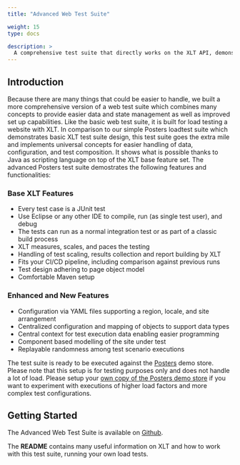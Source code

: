 ```yaml
---
title: "Advanced Web Test Suite"

weight: 15
type: docs

description: >
  A comprehensive test suite that directly works on the XLT API, demonstrating most common use cases and possibilities. The grown-up sibling of the Basic Demo Test Suite.
---
```


## Introduction

Because there are many things that could be easier to handle, we built a more comprehensive version of a web test suite which combines many concepts to provide easier data and state management as well as improved set up capabilities. Like the basic web test suite, it is built for load testing a website with XLT. In comparison to our simple Posters loadtest suite which demonstrates basic XLT test suite design, this test suite goes the extra mile and implements universal concepts for easier handling of data, configuration, and test composition. It shows what is possible thanks to Java as scripting language on top of the XLT base feature set. The advanced Posters test suite demostrates the following features and functionalities:

### Base XLT Features

* Every test case is a JUnit test
* Use Eclipse or any other IDE to compile, run (as single test user), and debug
* The tests can run as a normal integration test or as part of a classic build process
* XLT measures, scales, and paces the testing
* Handling of test scaling, results collection and report building by XLT
* Fits your CI/CD pipeline, including comparison against previous runs
* Test design adhering to page object model
* Comfortable Maven setup

### Enhanced and New Features

* Configuration via YAML files supporting a region, locale, and site arrangement
* Centralized configuration and mapping of objects to support data types
* Central context for test execution data enabling easier programming
* Component based modelling of the site under test
* Replayable randomness among test scenario executions

The test suite is ready to be executed against the [Posters](https://35.184.136.113:8443/posters/) demo store. Please note that this setup is for testing purposes only and does not handle a lot of load. Please setup your [own copy of the Posters demo store](../../quick-start/20-demo-application/) if you want to experiment with executions of higher load factors and more complex test configurations.

## Getting Started

The Advanced Web Test Suite is available on [Github](https://github.com/Xceptance/posters-advanced-loadtest-suite).

The **README** contains many useful information on XLT and how to work with this test suite, running your own load tests. 
